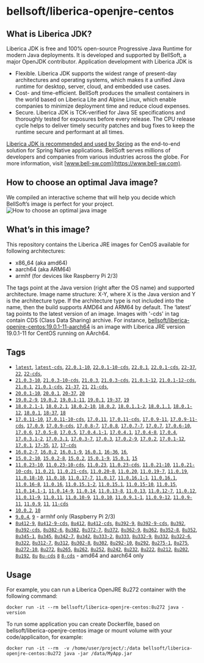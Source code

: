 # bellsoft/liberica-openjre-centos

## What is Liberica JDK?
Liberica JDK is free and 100% open-source Progressive Java Runtime for modern Java deployments. It is developed and supported by BellSoft, a major OpenJDK contributor. Application development with Liberica JDK is

*  Flexible. Liberica JDK supports the widest range of present-day architectures and operating systems, which makes it a unified Java runtime for desktop, server, cloud, and embedded use cases.
* Cost- and time-efficient. BellSoft produces the smallest containers in the world based on Liberica Lite and Alpine Linux, which enable companies to minimize deployment time and reduce cloud expenses.
* Secure. Liberica JDK is TCK-verified for Java SE specifications and thoroughly tested for exposures before every release. The CPU release cycle helps to deliver timely security patches and bug fixes to keep the runtime secure and performant at all times.

[Liberica JDK is recommended and used by Spring](https://spring.io/quickstart) as the end-to-end solution for Spring Native applications.
BellSoft serves millions of developers and companies from various industries across the globe. For more information, visit [www.bell-sw.com](https://www.bell-sw.com).

## How to choose an optimal Java image?

We compiled an interactive scheme that will help you decide which BellSoft’s image is perfect for your project.
![How to choose an optimal java image](https://download.bell-sw.com/static/images/how-to-choose-optimal-java-image.jpg)


## What’s in this image?

This repository contains the Liberica JRE images for CenOS available for following architectures:

* x86_64 (aka amd64)
* aarch64 (aka ARM64)
* armhf (for devices like Raspberry Pi 2/3)

The tags point at the Java version (right after the OS name) and supported architecture.
Image name structure:
X-Y,
where X is the Java version and Y is the architecture type. If the architecture type is not included into the name, then the build supports AMD64 and ARM64 by default.
The ‘latest’ tag points to the latest version of an image. Images with '-cds' in tag contain CDS (Class Data Sharing) archive.
For instance, [bellsoft/liberica-openjre-centos:19.0.1-11-aarch64](https://hub.docker.com/layers/bellsoft/liberica-openjre-centos/19.0.1-11-aarch64/images/sha256-5eaf63d8ac0ea04ae7362be1b4d8c0a83da60edb317b107a23395e622419af26?context=explore) is an image with Liberica JRE version 19.0.1-11 for CentOS running on AArch64.

## Tags

* [`latest`](https://github.com/bell-sw/Liberica/blob/master/docker/repos/liberica-openjre-centos/22/Dockerfile),
[`latest-cds`](https://github.com/bell-sw/Liberica/blob/master/docker/repos/liberica-openjre-centos/22/Dockerfile),
[`22.0.1-10`](https://github.com/bell-sw/Liberica/blob/master/docker/repos/liberica-openjre-centos/22/Dockerfile),
[`22.0.1-10-cds`](https://github.com/bell-sw/Liberica/blob/master/docker/repos/liberica-openjre-centos/22/Dockerfile),
[`22.0.1`](https://github.com/bell-sw/Liberica/blob/master/docker/repos/liberica-openjre-centos/22/Dockerfile),
[`22.0.1-cds`](https://github.com/bell-sw/Liberica/blob/master/docker/repos/liberica-openjre-centos/22/Dockerfile),
[`22-37`](https://github.com/bell-sw/Liberica/blob/master/docker/repos/liberica-openjre-centos/22/Dockerfile),
[`22`](https://github.com/bell-sw/Liberica/blob/master/docker/repos/liberica-openjre-centos/22/Dockerfile),
[`22-cds`](https://github.com/bell-sw/Liberica/blob/master/docker/repos/liberica-openjre-centos/22/Dockerfile),
* [`21.0.3-10`](https://github.com/bell-sw/Liberica/blob/master/docker/repos/liberica-openjre-centos/21/Dockerfile),
[`21.0.3-10-cds`](https://github.com/bell-sw/Liberica/blob/master/docker/repos/liberica-openjre-centos/21/Dockerfile),
[`21.0.3`](https://github.com/bell-sw/Liberica/blob/master/docker/repos/liberica-openjre-centos/21/Dockerfile),
[`21.0.3-cds`](https://github.com/bell-sw/Liberica/blob/master/docker/repos/liberica-openjre-centos/21/Dockerfile),
[`21.0.1-12`](https://github.com/bell-sw/Liberica/blob/master/docker/repos/liberica-openjre-centos/21/Dockerfile),
[`21.0.1-12-cds`](https://github.com/bell-sw/Liberica/blob/master/docker/repos/liberica-openjre-centos/21/Dockerfile),
[`21.0.1`](https://github.com/bell-sw/Liberica/blob/master/docker/repos/liberica-openjre-centos/21/Dockerfile),
[`21.0.1-cds`](https://github.com/bell-sw/Liberica/blob/master/docker/repos/liberica-openjre-centos/21/Dockerfile),
[`21-37`](https://github.com/bell-sw/Liberica/blob/master/docker/repos/liberica-openjre-centos/21/Dockerfile),
[`21`](https://github.com/bell-sw/Liberica/blob/master/docker/repos/liberica-openjre-centos/21/Dockerfile),
[`21-cds`](https://github.com/bell-sw/Liberica/blob/master/docker/repos/liberica-openjre-centos/21/Dockerfile),
* [`20.0.1-10`](https://github.com/bell-sw/Liberica/blob/master/docker/repos/liberica-openjre-centos/old/20/Dockerfile),
[`20.0.1`](https://github.com/bell-sw/Liberica/blob/master/docker/repos/liberica-openjre-centos/old/20/Dockerfile),
[`20-37`](https://github.com/bell-sw/Liberica/blob/master/docker/repos/liberica-openjre-centos/old/20/Dockerfile),
[`20`](https://github.com/bell-sw/Liberica/blob/master/docker/repos/liberica-openjre-centos/old/20/Dockerfile)
* [`19.0.2-9`](https://github.com/bell-sw/Liberica/blob/master/docker/repos/liberica-openjre-centos/old/19/Dockerfile),
[`19.0.2`](https://github.com/bell-sw/Liberica/blob/master/docker/repos/liberica-openjre-centos/old/19/Dockerfile),
[`19.0.1-11`](https://github.com/bell-sw/Liberica/blob/master/docker/repos/liberica-openjre-centos/old/19/Dockerfile),
[`19.0.1`](https://github.com/bell-sw/Liberica/blob/master/docker/repos/liberica-openjre-centos/old/19/Dockerfile),
[`19-37`](https://github.com/bell-sw/Liberica/blob/master/docker/repos/liberica-openjre-centos/old/19/Dockerfile),
[`19`](https://github.com/bell-sw/Liberica/blob/master/docker/repos/liberica-openjre-centos/old/19/Dockerfile)
* [`18.0.2.1-1`](https://github.com/bell-sw/Liberica/blob/master/docker/repos/liberica-openjre-centos/old/18/Dockerfile),
[`18.0.2.1`](https://github.com/bell-sw/Liberica/blob/master/docker/repos/liberica-openjre-centos/old/18/Dockerfile),
[`18.0.2-10`](https://github.com/bell-sw/Liberica/blob/master/docker/repos/liberica-openjre-centos/old/18/Dockerfile),
[`18.0.2`](https://github.com/bell-sw/Liberica/blob/master/docker/repos/liberica-openjre-centos/old/18/Dockerfile),
[`18.0.1.1-2`](https://github.com/bell-sw/Liberica/blob/master/docker/repos/liberica-openjre-centos/old/18/Dockerfile),
[`18.0.1.1`](https://github.com/bell-sw/Liberica/blob/master/docker/repos/liberica-openjre-centos/old/18/Dockerfile),
[`18.0.1-12`](https://github.com/bell-sw/Liberica/blob/master/docker/repos/liberica-openjre-centos/old/18/Dockerfile),
[`18.0.1`](https://github.com/bell-sw/Liberica/blob/master/docker/repos/liberica-openjre-centos/old/18/Dockerfile),
[`18-37`](https://github.com/bell-sw/Liberica/blob/master/docker/repos/liberica-openjre-centos/old/18/Dockerfile),
[`18`](https://github.com/bell-sw/Liberica/blob/master/docker/repos/liberica-openjre-centos/old/18/Dockerfile)
* [`17.0.11-10`](https://github.com/bell-sw/Liberica/blob/master/docker/repos/liberica-openjre-centos/17/Dockerfile),
[`17.0.11-10-cds`](https://github.com/bell-sw/Liberica/blob/master/docker/repos/liberica-openjre-centos/17/Dockerfile),
[`17.0.11`](https://github.com/bell-sw/Liberica/blob/master/docker/repos/liberica-openjre-centos/17/Dockerfile),
[`17.0.11-cds`](https://github.com/bell-sw/Liberica/blob/master/docker/repos/liberica-openjre-centos/17/Dockerfile),
[`17.0.9-11`](https://github.com/bell-sw/Liberica/blob/master/docker/repos/liberica-openjre-centos/17/Dockerfile),
[`17.0.9-11-cds`](https://github.com/bell-sw/Liberica/blob/master/docker/repos/liberica-openjre-centos/17/Dockerfile),
[`17.0.9`](https://github.com/bell-sw/Liberica/blob/master/docker/repos/liberica-openjre-centos/17/Dockerfile),
[`17.0.9-cds`](https://github.com/bell-sw/Liberica/blob/master/docker/repos/liberica-openjre-centos/17/Dockerfile),
[`17.0.8-7`](https://github.com/bell-sw/Liberica/blob/master/docker/repos/liberica-openjre-centos/17/Dockerfile),
[`17.0.8`](https://github.com/bell-sw/Liberica/blob/master/docker/repos/liberica-openjre-centos/17/Dockerfile),
[`17.0.7-7`](https://github.com/bell-sw/Liberica/blob/master/docker/repos/liberica-openjre-centos/17/Dockerfile),
[`17.0.7`](https://github.com/bell-sw/Liberica/blob/master/docker/repos/liberica-openjre-centos/17/Dockerfile),
[`17.0.6-10`](https://github.com/bell-sw/Liberica/blob/master/docker/repos/liberica-openjre-centos/17/Dockerfile),
[`17.0.6`](https://github.com/bell-sw/Liberica/blob/master/docker/repos/liberica-openjre-centos/17/Dockerfile),
[`17.0.5-8`](https://github.com/bell-sw/Liberica/blob/master/docker/repos/liberica-openjre-centos/17/Dockerfile),
[`17.0.5`](https://github.com/bell-sw/Liberica/blob/master/docker/repos/liberica-openjre-centos/17/Dockerfile),
[`17.0.4.1-1`](https://github.com/bell-sw/Liberica/blob/master/docker/repos/liberica-openjre-centos/17/Dockerfile),
[`17.0.4.1`](https://github.com/bell-sw/Liberica/blob/master/docker/repos/liberica-openjre-centos/17/Dockerfile),
[`17.0.4-8`](https://github.com/bell-sw/Liberica/blob/master/docker/repos/liberica-openjre-centos/17/Dockerfile),
[`17.0.4`](https://github.com/bell-sw/Liberica/blob/master/docker/repos/liberica-openjre-centos/17/Dockerfile),
[`17.0.3.1-2`](https://github.com/bell-sw/Liberica/blob/master/docker/repos/liberica-openjre-centos/17/Dockerfile),
[`17.0.3.1`](https://github.com/bell-sw/Liberica/blob/master/docker/repos/liberica-openjre-centos/17/Dockerfile),
[`17.0.3-7`](https://github.com/bell-sw/Liberica/blob/master/docker/repos/liberica-openjre-centos/17/Dockerfile),
[`17.0.3`](https://github.com/bell-sw/Liberica/blob/master/docker/repos/liberica-openjre-centos/17/Dockerfile),
[`17.0.2-9`](https://github.com/bell-sw/Liberica/blob/master/docker/repos/liberica-openjre-centos/17/Dockerfile),
[`17.0.2`](https://github.com/bell-sw/Liberica/blob/master/docker/repos/liberica-openjre-centos/17/Dockerfile),
[`17.0.1-12`](https://github.com/bell-sw/Liberica/blob/master/docker/repos/liberica-openjre-centos/17/Dockerfile),
[`17.0.1`](https://github.com/bell-sw/Liberica/blob/master/docker/repos/liberica-openjre-centos/17/Dockerfile),
[`17-35`](https://github.com/bell-sw/Liberica/blob/master/docker/repos/liberica-openjre-centos/17/Dockerfile),
[`17`](https://github.com/bell-sw/Liberica/blob/master/docker/repos/liberica-openjre-centos/17/Dockerfile),
[`17-cds`](https://github.com/bell-sw/Liberica/blob/master/docker/repos/liberica-openjre-centos/17/Dockerfile)
* [`16.0.2-7`](https://github.com/bell-sw/Liberica/blob/master/docker/repos/liberica-openjre-centos/16/Dockerfile),
[`16.0.2`](https://github.com/bell-sw/Liberica/blob/master/docker/repos/liberica-openjre-centos/old/16/Dockerfile),
[`16.0.1-9`](https://github.com/bell-sw/Liberica/blob/master/docker/repos/liberica-openjre-centos/old/16/Dockerfile),
[`16.0.1`](https://github.com/bell-sw/Liberica/blob/master/docker/repos/liberica-openjre-centos/old/16/Dockerfile),
[`16-36`](https://github.com/bell-sw/Liberica/blob/master/docker/repos/liberica-openjre-centos/old/16/Dockerfile),
[`16`](https://github.com/bell-sw/Liberica/blob/master/docker/repos/liberica-openjre-centos/old/16/Dockerfile),
* [`15.0.2-10`](https://github.com/bell-sw/Liberica/blob/master/docker/repos/liberica-openjre-centos/old/15/Dockerfile),
[`15.0.2-8`](https://github.com/bell-sw/Liberica/blob/master/docker/repos/liberica-openjre-centos/old/15/Dockerfile),
[`15.0.2`](https://github.com/bell-sw/Liberica/blob/master/docker/repos/liberica-openjre-centos/old/15/Dockerfile),
[`15.0.1-9`](https://github.com/bell-sw/Liberica/blob/master/docker/repos/liberica-openjre-centos/old/15/Dockerfile),
[`15.0.1`](https://github.com/bell-sw/Liberica/blob/master/docker/repos/liberica-openjre-centos/old/15/Dockerfile),
[`15`](https://github.com/bell-sw/Liberica/blob/master/docker/repos/liberica-openjre-centos/old/15/Dockerfile)
* [`11.0.23-10`](https://github.com/bell-sw/Liberica/blob/master/docker/repos/liberica-openjre-centos/11/Dockerfile),
[`11.0.23-10-cds`](https://github.com/bell-sw/Liberica/blob/master/docker/repos/liberica-openjre-centos/11/Dockerfile),
[`11.0.23`](https://github.com/bell-sw/Liberica/blob/master/docker/repos/liberica-openjre-centos/11/Dockerfile),
[`11.0.23-cds`](https://github.com/bell-sw/Liberica/blob/master/docker/repos/liberica-openjre-centos/11/Dockerfile),
[`11.0.21-10`](https://github.com/bell-sw/Liberica/blob/master/docker/repos/liberica-openjre-centos/11/Dockerfile),
[`11.0.21-10-cds`](https://github.com/bell-sw/Liberica/blob/master/docker/repos/liberica-openjre-centos/11/Dockerfile),
[`11.0.21`](https://github.com/bell-sw/Liberica/blob/master/docker/repos/liberica-openjre-centos/11/Dockerfile),
[`11.0.21-cds`](https://github.com/bell-sw/Liberica/blob/master/docker/repos/liberica-openjre-centos/11/Dockerfile),
[`11.0.20-8`](https://github.com/bell-sw/Liberica/blob/master/docker/repos/liberica-openjre-centos/11/Dockerfile),
[`11.0.20`](https://github.com/bell-sw/Liberica/blob/master/docker/repos/liberica-openjre-centos/11/Dockerfile),
[`11.0.19-7`](https://github.com/bell-sw/Liberica/blob/master/docker/repos/liberica-openjre-centos/11/Dockerfile),
[`11.0.19`](https://github.com/bell-sw/Liberica/blob/master/docker/repos/liberica-openjre-centos/11/Dockerfile),
[`11.0.18-10`](https://github.com/bell-sw/Liberica/blob/master/docker/repos/liberica-openjre-centos/11/Dockerfile),
[`11.0.18`](https://github.com/bell-sw/Liberica/blob/master/docker/repos/liberica-openjre-centos/11/Dockerfile),
[`11.0.17-7`](https://github.com/bell-sw/Liberica/blob/master/docker/repos/liberica-openjre-centos/11/Dockerfile),
[`11.0.17`](https://github.com/bell-sw/Liberica/blob/master/docker/repos/liberica-openjre-centos/11/Dockerfile),
[`11.0.16.1-1`](https://github.com/bell-sw/Liberica/blob/master/docker/repos/liberica-openjre-centos/11/Dockerfile),
[`11.0.16.1`](https://github.com/bell-sw/Liberica/blob/master/docker/repos/liberica-openjre-centos/11/Dockerfile),
[`11.0.16-8`](https://github.com/bell-sw/Liberica/blob/master/docker/repos/liberica-openjre-centos/11/Dockerfile),
[`11.0.16`](https://github.com/bell-sw/Liberica/blob/master/docker/repos/liberica-openjre-centos/11/Dockerfile),
[`11.0.15.1-2`](https://github.com/bell-sw/Liberica/blob/master/docker/repos/liberica-openjre-centos/11/Dockerfile),
[`11.0.15.1`](https://github.com/bell-sw/Liberica/blob/master/docker/repos/liberica-openjre-centos/11/Dockerfile),
[`11.0.15-10`](https://github.com/bell-sw/Liberica/blob/master/docker/repos/liberica-openjre-centos/11/Dockerfile),
[`11.0.15`](https://github.com/bell-sw/Liberica/blob/master/docker/repos/liberica-openjre-centos/11/Dockerfile),
[`11.0.14.1-1`](https://github.com/bell-sw/Liberica/blob/master/docker/repos/liberica-openjre-centos/11/Dockerfile),
[`11.0.14-9`](https://github.com/bell-sw/Liberica/blob/master/docker/repos/liberica-openjre-centos/11/Dockerfile),
[`11.0.14`](https://github.com/bell-sw/Liberica/blob/master/docker/repos/liberica-openjre-centos/11/Dockerfile),
[`11.0.13-8`](https://github.com/bell-sw/Liberica/blob/master/docker/repos/liberica-openjre-centos/11/Dockerfile),
[`11.0.13`](https://github.com/bell-sw/Liberica/blob/master/docker/repos/liberica-openjre-centos/11/Dockerfile),
[`11.0.12-7`](https://github.com/bell-sw/Liberica/blob/master/docker/repos/liberica-openjre-centos/11/Dockerfile),
[`11.0.12`](https://github.com/bell-sw/Liberica/blob/master/docker/repos/liberica-openjre-centos/11/Dockerfile),
[`11.0.11-9`](https://github.com/bell-sw/Liberica/blob/master/docker/repos/liberica-openjre-centos/11/Dockerfile),
[`11.0.11`](https://github.com/bell-sw/Liberica/blob/master/docker/repos/liberica-openjre-centos/11/Dockerfile),
[`11.0.10-9`](https://github.com/bell-sw/Liberica/blob/master/docker/repos/liberica-openjre-centos/11/Dockerfile),
[`11.0.10`](https://github.com/bell-sw/Liberica/blob/master/docker/repos/liberica-openjre-centos/11/Dockerfile),
[`11.0.9.1-1`](https://github.com/bell-sw/Liberica/blob/master/docker/repos/liberica-openjre-centos/11/Dockerfile),
[`11.0.9-12`](https://github.com/bell-sw/Liberica/blob/master/docker/repos/liberica-openjre-centos/11/Dockerfile),
[`11.0.9-11`](https://github.com/bell-sw/Liberica/blob/master/docker/repos/liberica-openjre-centos/11/Dockerfile),
[`11.0.9`](https://github.com/bell-sw/Liberica/blob/master/docker/repos/liberica-openjre-centos/11/Dockerfile),
[`11`](https://github.com/bell-sw/Liberica/blob/master/docker/repos/liberica-openjre-centos/11/Dockerfile),
[`11-cds`](https://github.com/bell-sw/Liberica/blob/master/docker/repos/liberica-openjre-centos/11/Dockerfile)
* [`10.0.2`](https://github.com/bell-sw/Liberica/blob/master/docker/repos/liberica-openjre-centos/old/10.0.2/Dockerfile),
[`10`](https://github.com/bell-sw/Liberica/blob/master/docker/repos/liberica-openjre-centos/old/10.0.2/Dockerfile)
* [`9.0.4`](https://github.com/bell-sw/Liberica/blob/master/docker/repos/liberica-openjre-centos/old/9.0.4/Dockerfile),
[`9`](https://github.com/bell-sw/Liberica/blob/master/docker/repos/liberica-openjre-centos/old/9.0.4/Dockerfile) - armhf only (Raspberry Pi 2/3)
* [`8u412-9`](https://github.com/bell-sw/Liberica/blob/master/docker/repos/liberica-openjre-centos/8/Dockerfile),
[`8u412-9-cds`](https://github.com/bell-sw/Liberica/blob/master/docker/repos/liberica-openjre-centos/8/Dockerfile),
[`8u412`](https://github.com/bell-sw/Liberica/blob/master/docker/repos/liberica-openjre-centos/8/Dockerfile),
[`8u412-cds`](https://github.com/bell-sw/Liberica/blob/master/docker/repos/liberica-openjre-centos/8/Dockerfile),
[`8u392-9`](https://github.com/bell-sw/Liberica/blob/master/docker/repos/liberica-openjre-centos/8/Dockerfile),
[`8u392-9-cds`](https://github.com/bell-sw/Liberica/blob/master/docker/repos/liberica-openjre-centos/8/Dockerfile),
[`8u392`](https://github.com/bell-sw/Liberica/blob/master/docker/repos/liberica-openjre-centos/8/Dockerfile),
[`8u392-cds`](https://github.com/bell-sw/Liberica/blob/master/docker/repos/liberica-openjre-centos/8/Dockerfile),
[`8u382-6`](https://github.com/bell-sw/Liberica/blob/master/docker/repos/liberica-openjre-centos/8/Dockerfile),
[`8u382`](https://github.com/bell-sw/Liberica/blob/master/docker/repos/liberica-openjre-centos/8/Dockerfile),
[`8u372-7`](https://github.com/bell-sw/Liberica/blob/master/docker/repos/liberica-openjre-centos/8/Dockerfile),
[`8u372`](https://github.com/bell-sw/Liberica/blob/master/docker/repos/liberica-openjre-centos/8/Dockerfile),
[`8u362-9`](https://github.com/bell-sw/Liberica/blob/master/docker/repos/liberica-openjre-centos/8/Dockerfile),
[`8u362`](https://github.com/bell-sw/Liberica/blob/master/docker/repos/liberica-openjre-centos/8/Dockerfile),
[`8u352-8`](https://github.com/bell-sw/Liberica/blob/master/docker/repos/liberica-openjre-centos/8/Dockerfile),
[`8u352`](https://github.com/bell-sw/Liberica/blob/master/docker/repos/liberica-openjre-centos/8/Dockerfile),
[`8u345-1`](https://github.com/bell-sw/Liberica/blob/master/docker/repos/liberica-openjre-centos/8/Dockerfile),
[`8u345`](https://github.com/bell-sw/Liberica/blob/master/docker/repos/liberica-openjre-centos/8/Dockerfile),
[`8u342-7`](https://github.com/bell-sw/Liberica/blob/master/docker/repos/liberica-openjre-centos/8/Dockerfile),
[`8u342`](https://github.com/bell-sw/Liberica/blob/master/docker/repos/liberica-openjre-centos/8/Dockerfile),
[`8u333-2`](https://github.com/bell-sw/Liberica/blob/master/docker/repos/liberica-openjre-centos/8/Dockerfile),
[`8u333`](https://github.com/bell-sw/Liberica/blob/master/docker/repos/liberica-openjre-centos/8/Dockerfile),
[`8u332-9`](https://github.com/bell-sw/Liberica/blob/master/docker/repos/liberica-openjre-centos/8/Dockerfile),
[`8u332`](https://github.com/bell-sw/Liberica/blob/master/docker/repos/liberica-openjre-centos/8/Dockerfile),
[`8u322-6`](https://github.com/bell-sw/Liberica/blob/master/docker/repos/liberica-openjre-centos/8/Dockerfile),
[`8u322`](https://github.com/bell-sw/Liberica/blob/master/docker/repos/liberica-openjre-centos/8/Dockerfile),
[`8u312-7`](https://github.com/bell-sw/Liberica/blob/master/docker/repos/liberica-openjre-centos/8/Dockerfile),
[`8u312`](https://github.com/bell-sw/Liberica/blob/master/docker/repos/liberica-openjre-centos/8/Dockerfile),
[`8u302-8`](https://github.com/bell-sw/Liberica/blob/master/docker/repos/liberica-openjre-centos/8/Dockerfile),
[`8u302`](https://github.com/bell-sw/Liberica/blob/master/docker/repos/liberica-openjre-centos/8/Dockerfile),
[`8u292-10`](https://github.com/bell-sw/Liberica/blob/master/docker/repos/liberica-openjre-centos/8/Dockerfile),
[`8u292`](https://github.com/bell-sw/Liberica/blob/master/docker/repos/liberica-openjre-centos/8/Dockerfile),
[`8u275-1`](https://github.com/bell-sw/Liberica/blob/master/docker/repos/liberica-openjre-centos/8/Dockerfile),
[`8u275`](https://github.com/bell-sw/Liberica/blob/master/docker/repos/liberica-openjre-centos/8/Dockerfile),
[`8u272-10`](https://github.com/bell-sw/Liberica/blob/master/docker/repos/liberica-openjre-centos/8/Dockerfile),
[`8u272`](https://github.com/bell-sw/Liberica/blob/master/docker/repos/liberica-openjre-centos/8/Dockerfile),
[`8u265`](https://github.com/bell-sw/Liberica/blob/master/docker/repos/liberica-openjre-centos/8/Dockerfile),
[`8u262`](https://github.com/bell-sw/Liberica/blob/master/docker/repos/liberica-openjre-centos/8/Dockerfile),
[`8u252`](https://github.com/bell-sw/Liberica/blob/master/docker/repos/liberica-openjre-centos/8/Dockerfile),
[`8u242`](https://github.com/bell-sw/Liberica/blob/master/docker/repos/liberica-openjre-centos/old/8u242/Dockerfile),
[`8u232`](https://github.com/bell-sw/Liberica/blob/master/docker/repos/liberica-openjre-centos/old/8u232/Dockerfile),
[`8u222`](https://github.com/bell-sw/Liberica/blob/master/docker/repos/liberica-openjre-centos/old/8u222/Dockerfile),
[`8u212`](https://github.com/bell-sw/Liberica/blob/master/docker/repos/liberica-openjre-centos/old/8u212/Dockerfile),
[`8u202`](https://github.com/bell-sw/Liberica/blob/master/docker/repos/liberica-openjre-centos/old/8u202/Dockerfile),
[`8u192`](https://github.com/bell-sw/Liberica/blob/master/docker/repos/liberica-openjre-centos/old/8u192/Dockerfile),
[`8u`](https://github.com/bell-sw/Liberica/blob/master/docker/repos/liberica-openjre-centos/8/Dockerfile)
[`8u-cds`](https://github.com/bell-sw/Liberica/blob/master/docker/repos/liberica-openjre-centos/8/Dockerfile)
[`8`](https://github.com/bell-sw/Liberica/blob/master/docker/repos/liberica-openjre-centos/8/Dockerfile)
[`8-cds`](https://github.com/bell-sw/Liberica/blob/master/docker/repos/liberica-openjre-centos/8/Dockerfile) - amd64 and aarch64 only

## Usage

For example, you can run a Liberica OpenJRE 8u272 container with the following command:

 `docker run -it --rm bellsoft/liberica-openjre-centos:8u272 java -version`

To run some application you can create Dockerfile, based on bellsoft/liberica-openjre-centos image or mount volume with your code/applicaiton, for example:

 `docker run -it --rm  -v /home/user/project/:/data bellsoft/liberica-openjre-centos:8u272 java -jar /data/MyApp.jar`
